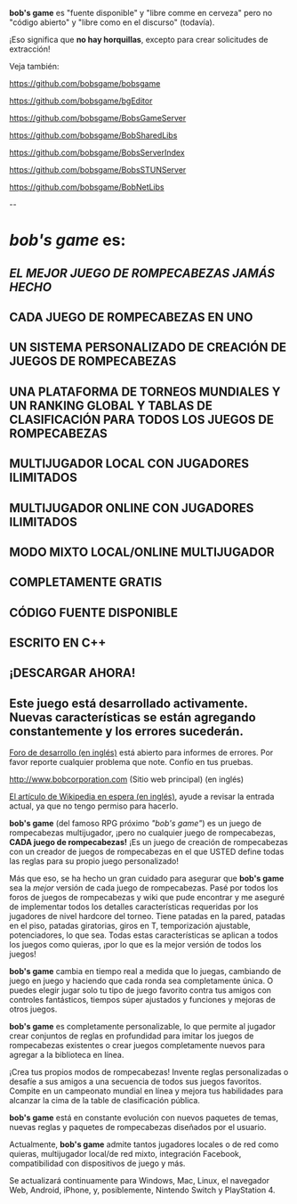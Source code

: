 **bob's game** es "fuente disponible" y "libre comme en cerveza" pero no "código abierto" y "libre como en el discurso" (todavía).

¡Eso significa que **no hay horquillas**, excepto para crear solicitudes de extracción!

Veja también:

https://github.com/bobsgame/bobsgame

https://github.com/bobsgame/bgEditor

https://github.com/bobsgame/BobsGameServer

https://github.com/bobsgame/BobSharedLibs

https://github.com/bobsgame/BobsServerIndex

https://github.com/bobsgame/BobsSTUNServer

https://github.com/bobsgame/BobNetLibs


--

# *bob's game* es:

## *EL MEJOR JUEGO DE ROMPECABEZAS JAMÁS HECHO*

## CADA JUEGO DE ROMPECABEZAS EN UNO

## UN SISTEMA PERSONALIZADO DE CREACIÓN DE JUEGOS DE ROMPECABEZAS

## UNA PLATAFORMA DE TORNEOS MUNDIALES Y UN RANKING GLOBAL Y TABLAS DE CLASIFICACIÓN PARA TODOS LOS JUEGOS DE ROMPECABEZAS

## MULTIJUGADOR LOCAL CON JUGADORES ILIMITADOS

## MULTIJUGADOR ONLINE CON JUGADORES ILIMITADOS

## MODO MIXTO LOCAL/ONLINE MULTIJUGADOR

## COMPLETAMENTE GRATIS

## CÓDIGO FUENTE DISPONIBLE

## ESCRITO EN C++

## ¡DESCARGAR AHORA!

## Este juego está desarrollado activamente. Nuevas características se están agregando constantemente y los errores sucederán.

[Foro de desarrollo (en inglés)](http://bobsgame.com/forum) está abierto para informes de errores. Por favor reporte cualquier problema que note. Confío en tus pruebas.

http://www.bobcorporation.com (Sitio web principal) (en inglés)

[El artículo de Wikipedia en espera (en inglés)](https://en.wikipedia.org/w/index.php?title=Bob%27s_Game&oldid=713042467), ayude a revisar la entrada actual, ya que no tengo permiso para hacerlo.

**bob's game** (del famoso RPG próximo *"bob's game"*) es un juego de rompecabezas multijugador, ¡pero no cualquier juego de rompecabezas, **CADA juego de rompecabezas!** ¡Es un juego de creación de rompecabezas con un creador de juegos de rompecabezas en el que USTED define todas las reglas para su propio juego personalizado!

Más que eso, se ha hecho un gran cuidado para asegurar que **bob's game** sea la *mejor* versión de cada juego de rompecabezas. Pasé por todos los foros de juegos de rompecabezas y wiki que pude encontrar y me aseguré de implementar todos los detalles características requeridas por los jugadores de nivel hardcore del torneo. Tiene patadas en la pared, patadas en el piso, patadas giratorias, giros en T, temporización ajustable, potenciadores, lo que sea. Todas estas características se aplican a todos los juegos como quieras, ¡por lo que es la mejor versión de todos los juegos!

**bob's game** cambia en tiempo real a medida que lo juegas, cambiando de juego en juego y haciendo que cada ronda sea completamente única. O puedes elegir jugar solo tu tipo de juego favorito contra tus amigos con controles fantásticos, tiempos súper ajustados y funciones y mejoras de otros juegos.

**bob's game** es completamente personalizable, lo que permite al jugador crear conjuntos de reglas en profundidad para imitar los juegos de rompecabezas existentes o crear juegos completamente nuevos para agregar a la biblioteca en línea.

¡Crea tus propios modos de rompecabezas! Invente reglas personalizadas o desafíe a sus amigos a una secuencia de todos sus juegos favoritos. Compite en un campeonato mundial en línea y mejora tus habilidades para alcanzar la cima de la table de clasificación pública.

**bob's game** está en constante evolución con nuevos paquetes de temas, nuevas reglas y paquetes de rompecabezas diseñados por el usuario.

Actualmente, **bob's game** admite tantos jugadores locales o de red como quieras, multijugador local/de red mixto, integración Facebook, compatibilidad con dispositivos de juego y más.

Se actualizará continuamente para Windows, Mac, Linux, el navegador Web, Android, iPhone, y, posiblemente, Nintendo Switch y PlayStation 4.
